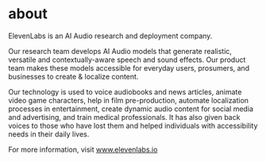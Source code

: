 # about

ElevenLabs is an AI Audio research and deployment company. 

Our research team develops AI Audio models that generate realistic, versatile and contextually-aware speech and sound effects. Our product team makes these models accessible for everyday users, prosumers, and businesses to create & localize content. 

Our technology is used to voice audiobooks and news articles, animate video game characters, help in film pre-production, automate localization processes in entertainment, create dynamic audio content for social media and advertising, and train medical professionals. It has also given back voices to those who have lost them and helped individuals with accessibility needs in their daily lives.

For more information, visit www.elevenlabs.io
